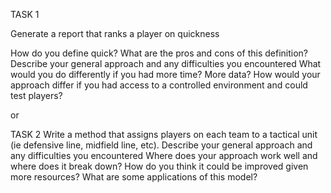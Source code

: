 TASK 1

Generate a report that ranks a player on quickness

How do you define quick? What are the pros and cons of this definition?
Describe your general approach and any difficulties you encountered
What would you do differently if you had more time? More data?
How would your approach differ if you had access to a controlled environment and could test players?

or

TASK 2
Write a method that assigns players on each team to a tactical unit (ie defensive line, midfield line, etc).
Describe your general approach and any difficulties you encountered
Where does your approach work well and where does it break down?
How do you think it could be improved given more resources?
What are some applications of this model?
